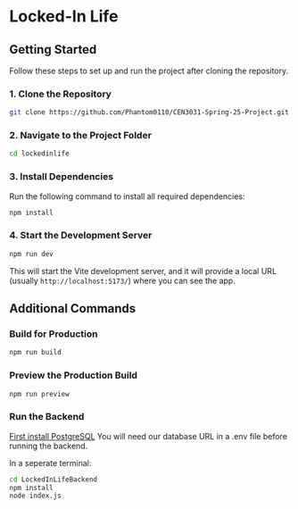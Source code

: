 # Locked-In Life

## Getting Started

Follow these steps to set up and run the project after cloning the repository.

### 1. Clone the Repository

```sh
git clone https://github.com/Phantom0110/CEN3031-Spring-25-Project.git
```

### 2. Navigate to the Project Folder

```sh
cd lockedinlife
```

### 3. Install Dependencies

Run the following command to install all required dependencies:

```sh
npm install
```

### 4. Start the Development Server

```sh
npm run dev
```

This will start the Vite development server, and it will provide a local URL (usually `http://localhost:5173/`) where you can see the app.

## Additional Commands

### Build for Production

```sh
npm run build
```

### Preview the Production Build

```sh
npm run preview
```

### Run the Backend

[First install PostgreSQL](https://www.postgresql.org)
You will need our database URL in a .env file before running the backend.

In a seperate terminal:
```sh
cd LockedInLifeBackend
npm install
node index.js
```